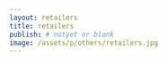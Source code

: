 ```yaml
---
layout: retailers
title: retailers
publish: # notyet or blank
image: /assets/p/others/retailers.jpg
---
```


